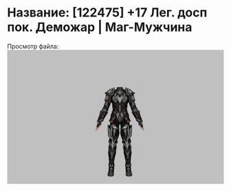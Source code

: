 # Название: [122475] +17 Лег. досп пок. Деможар | Маг-Мужчина

Просмотр файла:
![p040034.png](p040034.png)